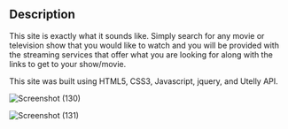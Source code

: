 ## Description
This site is exactly what it sounds like. Simply search for any movie or television show that you would like to watch and you will be provided with the streaming services that offer what you are looking for along with the links to get to your show/movie.

This site was built using HTML5, CSS3, Javascript, jquery, and Utelly API.

![Screenshot (130)](https://user-images.githubusercontent.com/43353267/72372799-e8c17c00-36bb-11ea-9bcc-0c860a602e46.png)

![Screenshot (131)](https://user-images.githubusercontent.com/43353267/72372843-01ca2d00-36bc-11ea-8132-64bd5d75c1fe.png)
